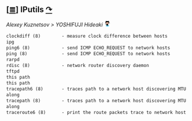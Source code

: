 <!--
File          : iputils.md

Created       : Mon 16 Nov 2015 00:31:15
Last Modified : Sat 21 Nov 2015 21:15:03
Maintainer    : sharlatan
-->

[[≣](../README.md#Index "Index")]
IPutils [↷](http://wiki.netkit.org/index.php/Main_Page)
-------------------------------------------------------

_Alexey Kuznetsov > YOSHIFUJI Hideaki_
[![](icons/github.png)](https://github.com/iputils/iputils)

    clockdiff (8)        - measure clock difference between hosts
    ipg
    ping6 (8)            - send ICMP ECHO_REQUEST to network hosts
    ping (8)             - send ICMP ECHO_REQUEST to network hosts
    rarpd
    rdisc (8)            - network router discovery daemon
    tftpd
    this path
    this path
    tracepath6 (8)       - traces path to a network host discovering MTU along
    tracepath (8)        - traces path to a network host discovering MTU along
    traceroute6 (8)      - print the route packets trace to network host

